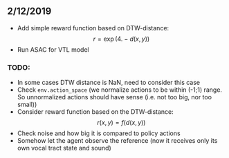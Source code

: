 ## 2/12/2019
 - Add simple reward function based on DTW-distance:
  $$r = \exp(4. - d(x,y))$$
 - Run ASAC for VTL model
### TODO:
 - In some cases DTW distance is NaN, need to consider this case
 - Check `env.action_space` (we normalize actions to be within (-1;1) range. So unnormalized actions should have sense (i.e. not too big, nor too small))
 - Consider reward function based on the DTW-distance:
 $$r(x,y) = f(d(x,y))$$
 - Check noise and how big it is compared to policy actions
 - Somehow let the agent observe the reference (now it receives only its own vocal tract state and sound)
